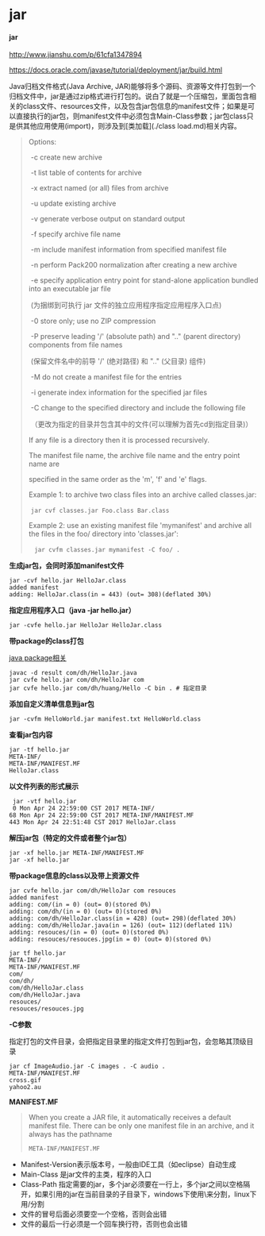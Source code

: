 # jar

#### jar

http://www.jianshu.com/p/61cfa1347894

https://docs.oracle.com/javase/tutorial/deployment/jar/build.html

Java归档文件格式(Java Archive, JAR)能够将多个源码、资源等文件打包到一个归档文件中，jar是通过zip格式进行打包的。说白了就是一个压缩包，里面包含相关的class文件、resources文件，以及包含jar包信息的manifest文件；如果是可以直接执行的jar包，则manifest文件中必须包含Main-Class参数；jar包class只是供其他应用使用(import)，则涉及到[类加载](./class load.md)相关内容。

> Options:
> 
> ​    -c  create new archive
> 
> ​    -t  list table of contents for archive
> 
> ​    -x  extract named (or all) files from archive
> 
> ​    -u  update existing archive
> 
> ​    -v  generate verbose output on standard output
> 
> ​    -f  specify archive file name
> 
> ​    -m  include manifest information from specified manifest file
> 
> ​    -n  perform Pack200 normalization after creating a new archive
> 
> ​    -e  specify application entry point for stand-alone application bundled into an executable jar file
> 
> ​    (为捆绑到可执行 jar 文件的独立应用程序指定应用程序入口点)
> 
> ​    -0  store only; use no ZIP compression
> 
> ​    -P  preserve leading '/' (absolute path) and ".." (parent directory) components from file names
> 
> ​    (保留文件名中的前导 '/' (绝对路径) 和 ".." (父目录) 组件)
> 
> ​    -M  do not create a manifest file for the entries
> 
> ​    -i  generate index information for the specified jar files
> 
> ​    -C  change to the specified directory and include the following file
> 
> ​    （更改为指定的目录并包含其中的文件(可以理解为首先cd到指定目录)）
> 
> If any file is a directory then it is processed recursively.
> 
> The manifest file name, the archive file name and the entry point name are
> 
> specified in the same order as the 'm', 'f' and 'e' flags.
> 
> Example 1: to archive two class files into an archive called classes.jar: 
> 
> ​       `jar cvf classes.jar Foo.class Bar.class `
> 
> Example 2: use an existing manifest file 'mymanifest' and archive all the files in the foo/ directory into 'classes.jar': 
> 
> ​      ` jar cvfm classes.jar mymanifest -C foo/ .`

**生成jar包，会同时添加manifest文件**

```
jar -cvf hello.jar HelloJar.class
added manifest
adding: HelloJar.class(in = 443) (out= 308)(deflated 30%)
```

**指定应用程序入口（java -jar hello.jar）**

```
jar -cvfe hello.jar HelloJar HelloJar.class
```

**带package的class打包**

[java package相关](./类文件结构.md)

```
javac -d result com/dh/HelloJar.java
jar cvfe hello.jar com/dh/HelloJar com
jar cvfe hello.jar com/dh/huang/Hello -C bin . # 指定目录
```

**添加自定义清单信息到jar包**

```
jar -cvfm HelloWorld.jar manifest.txt HelloWorld.class 
```

**查看jar包内容**

```
jar -tf hello.jar
META-INF/
META-INF/MANIFEST.MF
HelloJar.class
```

**以文件列表的形式展示**

     jar -vtf hello.jar 
     0 Mon Apr 24 22:59:00 CST 2017 META-INF/
    68 Mon Apr 24 22:59:00 CST 2017 META-INF/MANIFEST.MF
    443 Mon Apr 24 22:51:48 CST 2017 HelloJar.class

**解压jar包（特定的文件或者整个jar包）**

```
jar -xf hello.jar META-INF/MANIFEST.MF 
jar -xf hello.jar 
```

**带package信息的class以及带上资源文件**

```
jar cvfe hello.jar com/dh/HelloJar com resouces 
added manifest
adding: com/(in = 0) (out= 0)(stored 0%)
adding: com/dh/(in = 0) (out= 0)(stored 0%)
adding: com/dh/HelloJar.class(in = 428) (out= 298)(deflated 30%)
adding: com/dh/HelloJar.java(in = 126) (out= 112)(deflated 11%)
adding: resouces/(in = 0) (out= 0)(stored 0%)
adding: resouces/resouces.jpg(in = 0) (out= 0)(stored 0%)

jar tf hello.jar                               
META-INF/
META-INF/MANIFEST.MF
com/
com/dh/
com/dh/HelloJar.class
com/dh/HelloJar.java
resouces/
resouces/resouces.jpg
```

**-C参数**

指定打包的文件目录，会把指定目录里的指定文件打包到jar包，会忽略其顶级目录

```
jar cf ImageAudio.jar -C images . -C audio .
META-INF/MANIFEST.MF
cross.gif
yahoo2.au
```

**MANIFEST.MF**

> When you create a JAR file, it automatically receives a default manifest file. There can be only one manifest file in an archive, and it always has the pathname
> 
> ```
> META-INF/MANIFEST.MF
> ```

- Manifest-Version表示版本号，一般由IDE工具（如eclipse）自动生成
- Main-Class 是jar文件的主类，程序的入口
- Class-Path 指定需要的jar，多个jar必须要在一行上，多个jar之间以空格隔开，如果引用的jar在当前目录的子目录下，windows下使用\来分割，linux下用/分割
- 文件的冒号后面必须要空一个空格，否则会出错
- 文件的最后一行必须是一个回车换行符，否则也会出错
